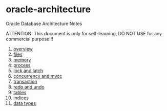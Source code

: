 # oracle-architecture

Oracle Database Architecture Notes

ATTENTION: This document is only for self-learning, DO NOT USE for any commercial purpose!!!

1. [overview](01-overview.md)
2. [files](02-files.md)
3. [memory](03-memory.md)
4. [process](04-process.md)
5. [lock and latch](05-lock_and_latch.md)
6. [concurrency and mvcc](06-concurrency_and_mvcc.md)
7. [transaction](07-transaction.md)
8. [redo and undo](08-redo_and_undo.md)
9. [tables](09-tables.md)
10. [indices](10-indices.md)
11. [data types](11-data_types.md)